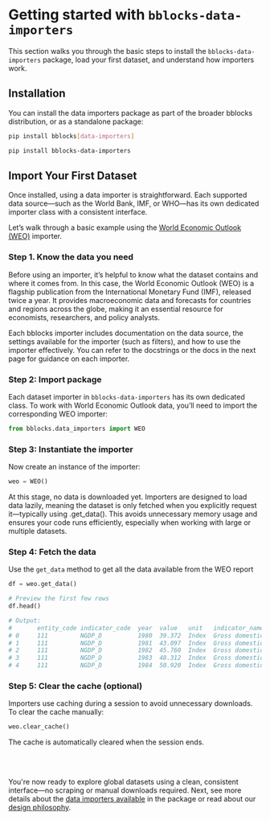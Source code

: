 # Getting started with `bblocks-data-importers`

This section walks you through the basic steps to install the `bblocks-data-importers` package, load your first dataset, 
and understand how importers work.

## Installation

You can install the data importers package as part of the broader bblocks distribution, or as a standalone package:

```bash title="Option 1: install via bblocks with extras"
pip install bblocks[data-importers]
````

```bash title="Option 2: standalone installation"
pip install bblocks-data-importers
````

## Import Your First Dataset

Once installed, using a data importer is straightforward. Each supported data source—such as the World Bank, IMF, or 
WHO—has its own dedicated importer class with a consistent interface.

Let’s walk through a basic example using the [World Economic Outlook (WEO)](https://www.imf.org/en/Publications/WEO) importer.

### Step 1. Know the data you need

Before using an importer, it’s helpful to know what the dataset contains and where it comes from.
In this case, the World Economic Outlook (WEO) is a flagship publication from the International Monetary Fund (IMF), 
released twice a year. It provides macroeconomic data and forecasts for countries and regions across the globe, making 
it an essential resource for economists, researchers, and policy analysts.

Each bblocks importer includes documentation on the data source, the settings available for the importer 
(such as filters), and how to use the importer effectively. You can refer to the docstrings or the docs in the next 
page for guidance on each importer.

### Step 2: Import package

Each dataset importer in `bblocks-data-importers` has its own dedicated class. To work with World Economic Outlook data,
you’ll need to import the corresponding WEO importer:

```python
from bblocks.data_importers import WEO
```

### Step 3: Instantiate the importer

Now create an instance of the importer:

```python
weo = WEO()
```

At this stage, no data is downloaded yet. Importers are designed to load data lazily, meaning the dataset is only 
fetched when you explicitly request it—typically using .get_data().
This avoids unnecessary memory usage and ensures your code runs efficiently, especially when working 
with large or multiple datasets.

### Step 4: Fetch the data

Use the `get_data` method to get all the data available from the WEO report

```python
df = weo.get_data()

# Preview the first few rows
df.head()

# Output:
#       entity_code indicator_code  year  value   unit   indicator_name                    entity_name    ...
# 0     111         NGDP_D          1980  39.372  Index  Gross domestic product, deflator  United States  ...
# 1     111         NGDP_D          1981  43.097  Index  Gross domestic product, deflator  United States  ...
# 2     111         NGDP_D          1982  45.760  Index  Gross domestic product, deflator  United States  ...
# 3     111         NGDP_D          1983  48.312  Index  Gross domestic product, deflator  United States  ...
# 4     111         NGDP_D          1984  50.920  Index  Gross domestic product, deflator  United States  ...

```

### Step 5: Clear the cache (optional)
Importers use caching during a session to avoid unnecessary downloads. To clear the cache manually:

```python
weo.clear_cache()
```
The cache is automatically cleared when the session ends.

<br>
<br>

You're now ready to explore global datasets using a clean, consistent interface—no scraping or manual downloads 
required. Next, see more details about the [data importers available](./importers/index.md) in the package or read about our
[design philosophy](design-philosophy.md).
